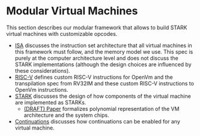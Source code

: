 # Modular Virtual Machines

This section describes our modular framework that allows to build STARK virtual machines with customizable opcodes.

- [ISA](./ISA.md) discusses the instruction set architecture that all virtual machines in this framework must follow, and the memory model we use. This spec is purely at the computer architecture level and does not discuss the STARK implementations (although the design choices are influenced by these considerations).
- [RISC-V](./RISCV.md) defines custom RISC-V instructions for OpenVm and the transpilation spec from RV32IM and these custom RISC-V instructions to OpenVm instructions.
- [STARK](./stark.md) discusses the design of how components of the virtual machine are implemented as STARKs.
  - [(DRAFT) Paper](./OpenVm_STARK_Architecture_DRAFT.pdf) formalizes polynomial representation of the VM architecture and the system chips.
- [Continuations](./continuations.md) discusses how continuations can be enabled for any virtual machine.
